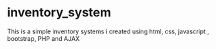 # inventory_system
This is a simple inventory systems i created using html, css, javascript , bootstrap, PHP and AJAX
